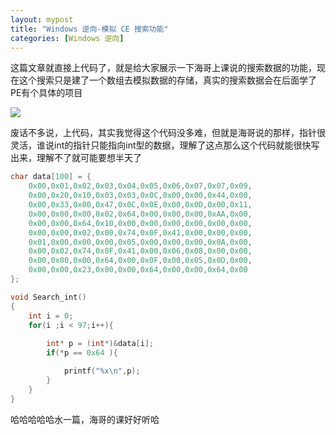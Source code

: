 ```yaml
---
layout: mypost
title: "Windows 逆向-模拟 CE 搜索功能"
categories: [Windows 逆向]
---
```


这篇文章就直接上代码了，就是给大家展示一下海哥上课说的搜索数据的功能，现在这个搜索只是建了一个数组去模拟数据的存储，真实的搜索数据会在后面学了PE有个具体的项目

![](images/image-75-1024x487.png)

废话不多说，上代码，其实我觉得这个代码没多难，但就是海哥说的那样，指针很灵活，谁说int的指针只能指向int型的数据，理解了这点那么这个代码就能很快写出来，理解不了就可能要想半天了

```C
char data[100] = {
	0x00,0x01,0x02,0x03,0x04,0x05,0x06,0x07,0x07,0x09,					
	0x00,0x20,0x10,0x03,0x03,0x0C,0x00,0x00,0x44,0x00,					
	0x00,0x33,0x00,0x47,0x0C,0x0E,0x00,0x0D,0x00,0x11,					
	0x00,0x00,0x00,0x02,0x64,0x00,0x00,0x00,0xAA,0x00,					
	0x00,0x00,0x64,0x10,0x00,0x00,0x00,0x00,0x00,0x00,					
	0x00,0x00,0x02,0x00,0x74,0x0F,0x41,0x00,0x00,0x00,					
	0x01,0x00,0x00,0x00,0x05,0x00,0x00,0x00,0x0A,0x00,					
	0x00,0x02,0x74,0x0F,0x41,0x00,0x06,0x08,0x00,0x00,					
	0x00,0x00,0x00,0x64,0x00,0x0F,0x00,0x05,0x0D,0x00,					
	0x00,0x00,0x23,0x00,0x00,0x64,0x00,0x00,0x64,0x00
};

void Search_int()
{
	int i = 0;
	for(i ;i < 97;i++){
		
		int* p = (int*)&data[i];
		if(*p == 0x64 ){

			printf("%x\n",p);
		}
	}
}
```

哈哈哈哈哈水一篇，海哥的课好好听哈